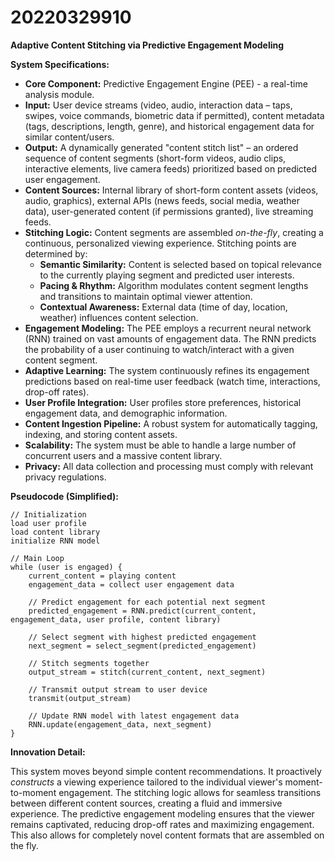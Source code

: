 # 20220329910

**Adaptive Content Stitching via Predictive Engagement Modeling**

**System Specifications:**

*   **Core Component:** Predictive Engagement Engine (PEE) - a real-time analysis module.
*   **Input:** User device streams (video, audio, interaction data – taps, swipes, voice commands, biometric data if permitted), content metadata (tags, descriptions, length, genre), and historical engagement data for similar content/users.
*   **Output:**  A dynamically generated "content stitch list" – an ordered sequence of content segments (short-form videos, audio clips, interactive elements, live camera feeds) prioritized based on predicted user engagement.
*   **Content Sources:** Internal library of short-form content assets (videos, audio, graphics), external APIs (news feeds, social media, weather data), user-generated content (if permissions granted), live streaming feeds.
*   **Stitching Logic:** Content segments are assembled *on-the-fly*, creating a continuous, personalized viewing experience. Stitching points are determined by:
    *   **Semantic Similarity:**  Content is selected based on topical relevance to the currently playing segment and predicted user interests.
    *   **Pacing & Rhythm:** Algorithm modulates content segment lengths and transitions to maintain optimal viewer attention. 
    *   **Contextual Awareness:** External data (time of day, location, weather) influences content selection.
*   **Engagement Modeling:** The PEE employs a recurrent neural network (RNN) trained on vast amounts of engagement data. The RNN predicts the probability of a user continuing to watch/interact with a given content segment. 
*   **Adaptive Learning:** The system continuously refines its engagement predictions based on real-time user feedback (watch time, interactions, drop-off rates).
*   **User Profile Integration:** User profiles store preferences, historical engagement data, and demographic information.
*   **Content Ingestion Pipeline:** A robust system for automatically tagging, indexing, and storing content assets.
*   **Scalability:**  The system must be able to handle a large number of concurrent users and a massive content library.
*   **Privacy:**  All data collection and processing must comply with relevant privacy regulations.

**Pseudocode (Simplified):**

```
// Initialization
load user profile
load content library
initialize RNN model

// Main Loop
while (user is engaged) {
    current_content = playing content
    engagement_data = collect user engagement data
    
    // Predict engagement for each potential next segment
    predicted_engagement = RNN.predict(current_content, engagement_data, user profile, content library)
    
    // Select segment with highest predicted engagement
    next_segment = select_segment(predicted_engagement)
    
    // Stitch segments together
    output_stream = stitch(current_content, next_segment)
    
    // Transmit output stream to user device
    transmit(output_stream)
    
    // Update RNN model with latest engagement data
    RNN.update(engagement_data, next_segment)
}
```

**Innovation Detail:**

This system moves beyond simple content recommendations. It proactively *constructs* a viewing experience tailored to the individual viewer's moment-to-moment engagement.  The stitching logic allows for seamless transitions between different content sources, creating a fluid and immersive experience. The predictive engagement modeling ensures that the viewer remains captivated, reducing drop-off rates and maximizing engagement. This also allows for completely novel content formats that are assembled on the fly.